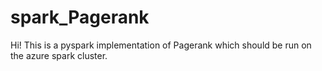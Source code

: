 # spark_Pagerank

Hi! This is a pyspark implementation of Pagerank which should be run on the azure spark cluster. 
